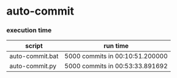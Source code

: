 # auto-commit

### execution time 

| script | run time |
| ------ | -------- |
| auto-commit.bat | 5000 commits in 00:10:51.200000  |
| auto-commit.py | 5000 commits in 00:53:33.891692 |
